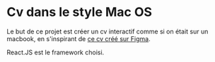 # Cv dans le style Mac OS

Le but de ce projet est créer un cv interactif comme si on était sur un macbook, en s'inspirant de [ce cv créé sur Figma](https://app.box.com/s/09ps8rnbst32oy4f2ivz5b5ljd3cdjtg).

React.JS est le framework choisi.
